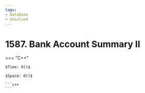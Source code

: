 ```yaml
---
tags:
- Database
- Unsolved
---
```



# 1587. Bank Account Summary II

=== "C++"

    $Time: O()$

    $Space: O()$

    ```c++
    ```
